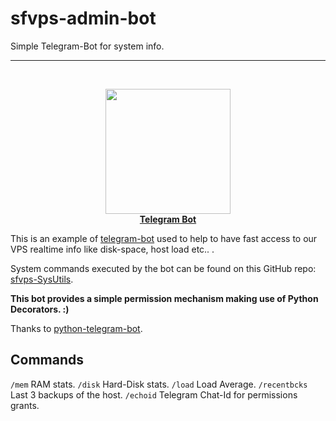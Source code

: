 # sfvps-admin-bot

Simple Telegram-Bot for system info.

---
<p align="center"><br/></p>
<p align="center">
  <img src="https://telegram.org/file/811140058/2/7GzMJk4Ij54/a1649c56fa9f805828" width="200">
  <br/><b><a href="https://core.telegram.org/bots">Telegram Bot</a></b><br/>
</p>

This is an example of [telegram-bot](https://core.telegram.org/bots) used to help to have fast access to our VPS realtime info like disk-space, host load etc.. .

System commands executed by the bot can be found on this GitHub repo: [sfvps-SysUtils](https://github.com/sfcoding/sfvps-SysUtils).

**This bot provides a simple permission mechanism making use of Python Decorators. :)**

Thanks to [python-telegram-bot](https://github.com/python-telegram-bot/python-telegram-bot).

## Commands

`/mem` RAM stats.
`/disk` Hard-Disk stats.
`/load` Load Average.
`/recentbcks` Last 3 backups of the host.
`/echoid` Telegram Chat-Id for permissions grants.
